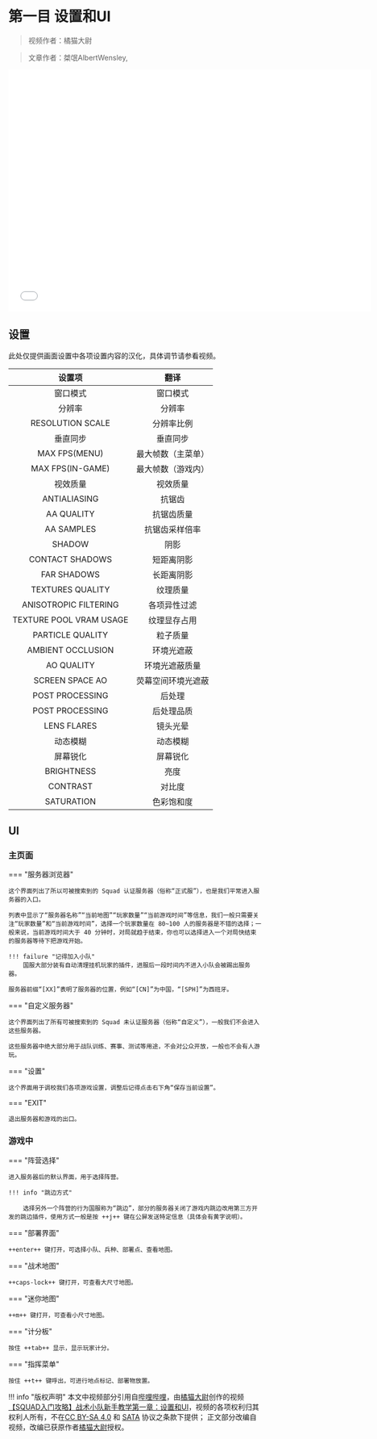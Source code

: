 # 第一目 设置和UI

> 视频作者：橘猫大尉

> 文章作者：桀氓AlbertWensley, 

<iframe src="//player.bilibili.com/player.html?aid=894865952&bvid=BV1bP4y1u7Rc&cid=550957982&page=1" height="480" width="720" scrolling="no" border="0" frameborder="no" framespacing="0" allowfullscreen="true"> </iframe>

## 设置

此处仅提供画面设置中各项设置内容的汉化，具体调节请参看视频。

|设置项|翻译|
|:-----------------:|:-------------------:|
|窗口模式|窗口模式|
|分辨率|分辨率|
|RESOLUTION SCALE|分辨率比例|
|垂直同步|垂直同步|
|MAX FPS(MENU)|最大帧数（主菜单）|
|MAX FPS(IN-GAME)|最大帧数（游戏内）|
|视效质量|视效质量|
|ANTIALIASING|抗锯齿|
|AA QUALITY|抗锯齿质量|
|AA SAMPLES|抗锯齿采样倍率|
|SHADOW|阴影|
|CONTACT SHADOWS|短距离阴影|
|FAR SHADOWS|长距离阴影|
|TEXTURES QUALITY|纹理质量|
|ANISOTROPIC FILTERING|各项异性过滤|
|TEXTURE POOL VRAM USAGE|纹理显存占用|
|PARTICLE QUALITY|粒子质量|
|AMBIENT OCCLUSION|环境光遮蔽|
|AO QUALITY|环境光遮蔽质量|
|SCREEN SPACE AO|荧幕空间环境光遮蔽|
|POST PROCESSING|后处理|
|POST PROCESSING|后处理品质|
|LENS FLARES|镜头光晕|
|动态模糊|动态模糊|
|屏幕锐化|屏幕锐化|
|BRIGHTNESS|亮度|
|CONTRAST|对比度|
|SATURATION|色彩饱和度|

## UI

### 主页面

=== "服务器浏览器"

    这个界面列出了所以可被搜索到的 Squad 认证服务器（俗称“正式服”），也是我们平常进入服务器的入口。

    列表中显示了“服务器名称”“当前地图”“玩家数量”“当前游戏时间”等信息，我们一般只需要关注“玩家数量”和“当前游戏时间”，选择一个玩家数量在 80~100 人的服务器是不错的选择；一般来说，当前游戏时间大于 40 分钟时，对局就趋于结束，你也可以选择进入一个对局快结束的服务器等待下把游戏开始。

    !!! failure "记得加入小队"
        国服大部分装有自动清理挂机玩家的插件，进服后一段时间内不进入小队会被踢出服务器。

    服务器前缀“[XX]”表明了服务器的位置，例如“[CN]”为中国，“[SPH]”为西班牙。

=== "自定义服务器"

    这个界面列出了所有可被搜索到的 Squad 未认证服务器（俗称“自定义”），一般我们不会进入这些服务器。

    这些服务器中绝大部分用于战队训练、赛事、测试等用途，不会对公众开放，一般也不会有人游玩。

=== "设置"

    这个界面用于调校我们各项游戏设置，调整后记得点击右下角“保存当前设置”。


=== "EXIT"

    退出服务器和游戏的出口。

### 游戏中

=== "阵营选择"

    进入服务器后的默认界面，用于选择阵营。

    !!! info "跳边方式"

        选择另外一个阵营的行为国服称为“跳边”，部分的服务器关闭了游戏内跳边改用第三方开发的跳边插件，使用方式一般是按 ++j++ 键在公屏发送特定信息（具体会有黄字说明）。

=== "部署界面"
    
    ++enter++ 键打开，可选择小队、兵种、部署点、查看地图。

=== "战术地图"

    ++caps-lock++ 键打开，可查看大尺寸地图。

=== "迷你地图"

    ++m++ 键打开，可查看小尺寸地图。

=== "计分板"

    按住 ++tab++ 显示，显示玩家计分。

=== "指挥菜单"

    按住 ++t++ 键呼出，可进行地点标记、部署物放置。

!!! info "版权声明"
    本文中视频部分引用自[哔哩哔哩](https://www.bilibili.com)，由[橘猫大尉](https://space.bilibili.com/162372711)创作的视频[【SQUAD入门攻略】战术小队新手教学第一章：设置和UI](https://www.bilibili.com/video/bv1bp4y1u7rc)，视频的各项权利归其权利人所有，不在[CC BY-SA 4.0](https://creativecommons.org/licenses/by-sa/4.0/deed.zh) 和 [SATA](https://github.com/ztrix/sata-license) 协议之条款下提供；
    正文部分改编自视频，改编已获原作者[橘猫大尉](https://space.bilibili.com/162372711)授权。
